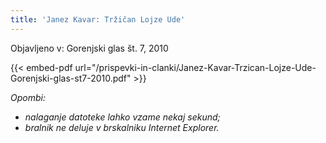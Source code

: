 ```yaml
---
title: 'Janez Kavar: Tržičan Lojze Ude'
---
```


Objavljeno v: Gorenjski glas št. 7, 2010 


{{< embed-pdf url="/prispevki-in-clanki/Janez-Kavar-Trzican-Lojze-Ude-Gorenjski-glas-st7-2010.pdf" >}}

*Opombi:*
- *nalaganje datoteke lahko vzame nekaj sekund;*
- *bralnik ne deluje v brskalniku Internet Explorer.*